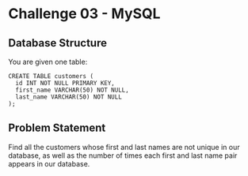 # Challenge 03 - MySQL

## Database Structure
You are given one table:

```mysql
CREATE TABLE customers (
  id INT NOT NULL PRIMARY KEY,
  first_name VARCHAR(50) NOT NULL,
  last_name VARCHAR(50) NOT NULL
);
```

## Problem Statement
Find all the customers whose first and last names are not unique in our database, as well as the number of times each first and last name pair appears in our database.
